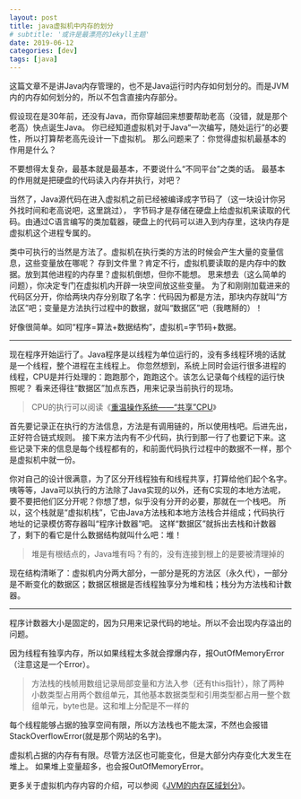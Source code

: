 ```yaml
---
layout: post
title: java虚拟机中内存的划分
# subtitle: '或许是最漂亮的Jekyll主题'
date: 2019-06-12
categories: [dev]
tags: [java]
---
```

这篇文章不是讲Java内存管理的，也不是Java运行时内存如何划分的。而是JVM内的内存如何划分的，所以不包含直接内存部分。

假设现在是30年前，还没有Java，而你穿越回来想要帮助老高（没错，就是那个老高）快点诞生Java。
你已经知道虚拟机对于Java“一次编写，随处运行”的必要性，所以打算帮老高先设计一下虚拟机。
那么问题来了：你觉得虚拟机最基本的作用是什么？

不要想得太复杂，最基本就是最基本，不要说什么“不同平台”之类的话。
最基本的作用就是把硬盘的代码读入内存并执行，对吧？

当然了，Java源代码在进入虚拟机之前已经被编译成字节码了（这一块设计你另外找时间和老高说吧，这里跳过），
字节码才是存储在硬盘上给虚拟机来读取的代码。由通过C语言编写的类加载器，硬盘上的代码可以进入到内存里，这块内存是虚拟机这个进程专属的。

类中可执行的当然是方法了。虚拟机在执行类的方法的时候会产生大量的变量信息，这些变量放在哪呢？
存到文件里？肯定不行，虚拟机要读取的是内存中的数据。放到其他进程的内存里？虚拟机倒想，但你不能想。
思来想去（这么简单的问题），你决定专门在虚拟机内开辟一块空间放这些变量。
为了和刚刚加载进来的代码区分开，你给两块内存分别取了名字：代码因为都是方法，那块内存就叫“方法区”吧；变量是方法执行过程中的数据，就叫“数据区”吧（我瞎掰的）！

好像很简单。如同“程序=算法+数据结构”，虚拟机=字节码+数据。

<hr />
现在程序开始运行了。Java程序是以线程为单位运行的，没有多线程环境的话就是一个线程，整个进程在主线程上。
你忽然想到，系统上同时会运行很多进程的线程，CPU是并行处理的：跑跑那个，跑跑这个。该怎么记录每个线程的运行快照呢？
看来还得往“数据区”加点东西，用来记录当前执行的现场。

> CPU的执行可以阅读《[重温操作系统——“共享”CPU](https://juejin.im/post/5cfd0ead5188253c9349acae)》

首先要记录正在执行的方法信息，方法是有调用链的，所以使用栈吧。后进先出，正好符合链式规则。
接下来方法内有不少代码，执行到那一行了也要记下来。这些记录下来的信息是每个线程都有的，和前面代码执行过程中的数据不一样，那个是虚拟机中就一份。

你对自己的设计很满意，为了区分开线程独有和线程共享，打算给他们起个名字。
咦等等，Java可以执行的方法除了Java实现的以外，还有C实现的本地方法呢，要不要把他们区分开呢？你想了想，似乎没有分开的必要，那就在一个栈吧。
所以，这个栈就是“虚拟机栈”，它由Java方法栈和本地方法栈合并组成；代码执行地址的记录模仿寄存器叫“程序计数器”吧。
这样“数据区”就拆出去栈和计数器了，剩下的看它是什么数据结构就叫什么吧：堆！

> 堆是有根结点的，Java堆有吗？有的，没有连接到根上的是要被清理掉的

现在结构清晰了：虚拟机内分两大部分，一部分是死的方法区（永久代），一部分是不断变化的数据区；数据区根据是否线程独享分为堆和栈；栈分为方法栈和计数器。

<hr />
程序计数器大小是固定的，因为只用来记录代码的地址。所以不会出现内存溢出的问题。

因为线程有独享内存，所以如果线程太多就会撑爆内存，报OutOfMemoryError（注意这是一个Error）。

> 方法栈的栈帧用数组记录局部变量和方法入参（还有this指针），除了两种小数类型占用两个数组单元，其他基本数据类型和引用类型都占用一整个数组单元，byte也是。这和堆上分配是不一样的

每个线程能够占据的独享空间有限，所以方法栈也不能太深，不然也会报错StackOverflowError(就是那个网站的名字)。

虚拟机占据的内存有有限。尽管方法区也可能变化，但是大部分内存变化大发生在堆上。
如果堆上变量超多，也会报OutOfMemoryError。

更多关于虚拟机内存内容的介绍，可以参阅《[JVM的内存区域划分](https://www.cnblogs.com/dolphin0520/p/3613043.html)》。

